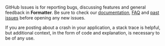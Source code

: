 GitHub Issues is for reporting bugs, discussing features and general feedback in **Formatter**. Be sure to check our [documentation](http://cocoadocs.org/docsets/Formatter), [FAQ](https://github.com/3lvis/Formatter/wiki/FAQ) and [past issues](https://github.com/3lvis/Formatter/issues?state=closed) before opening any new issues.

If you are posting about a crash in your application, a stack trace is helpful, but additional context, in the form of code and explanation, is necessary to be of any use.
